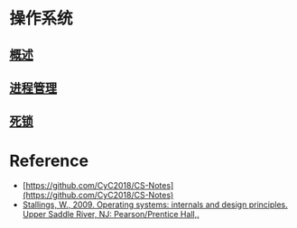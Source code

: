 # 操作系统
## [概述](https://github.com/iii17-grace/Computer_Science/blob/master/%E6%93%8D%E4%BD%9C%E7%B3%BB%E7%BB%9F/%E6%93%8D%E4%BD%9C%E7%B3%BB%E7%BB%9F-%E6%A6%82%E8%BF%B0.md)    
## [进程管理](https://github.com/iii17-grace/Computer_Science/blob/master/%E6%93%8D%E4%BD%9C%E7%B3%BB%E7%BB%9F/%E6%93%8D%E4%BD%9C%E7%B3%BB%E7%BB%9F-%E8%BF%9B%E7%A8%8B%E7%AE%A1%E7%90%86.md)    
## [死锁](https://github.com/iii17-grace/Computer_Science/blob/master/%E6%93%8D%E4%BD%9C%E7%B3%BB%E7%BB%9F/%E6%93%8D%E4%BD%9C%E7%B3%BB%E7%BB%9F-%E6%AD%BB%E9%94%81.md)     


# Reference  
* [https://github.com/CyC2018/CS-Notes](https://github.com/CyC2018/CS-Notes)       
* [Stallings, W., 2009. Operating systems: internals and design principles. Upper Saddle River, NJ: Pearson/Prentice Hall,.](https://dinus.ac.id/repository/docs/ajar/Operating_System.pdf)      

